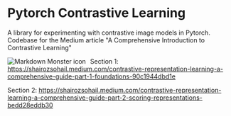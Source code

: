 # Pytorch Contrastive Learning
 A library for experimenting with contrastive image models in Pytorch. Codebase for the Medium article "A Comprehensive Introduction to Contrastive Learning" 
 
 <img src="https://cdn-images-1.medium.com/max/2560/1*5QptcyBVsXmFHsSJdFWITA.jpeg"
     alt="Markdown Monster icon"
     style="float: left; margin-right: 10px;" />

Section 1: https://shairozsohail.medium.com/contrastive-representation-learning-a-comprehensive-guide-part-1-foundations-90c1944dbd1e


Section 2: https://shairozsohail.medium.com/contrastive-representation-learning-a-comprehensive-guide-part-2-scoring-representations-bedd28eddb30
